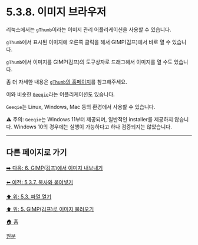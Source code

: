 # 5.3.8. 이미지 브라우저
리눅스에서는 `gThumb`이라는 이미지 관리 어플리케이션을 사용할 수 있습니다. 

`gThumb`에서 표시된 이미지에 오른쪽 클릭을 해서 GIMP(김프)에서 바로 열 수 있습니다. 

`gThumb`에서 이미지를 GIMP(김프)의 도구상자로 드래그해서 이미지를 열 수도 있습니다. 

좀 더 자세한 내용은 [`gThumb`의 홈페이지](https://wiki.gnome.org/Apps/Gthumb)를 참고해주세요. 

이와 비슷한 [`Geeqie`](https://www.geeqie.org/)라는 어플리케이션도 있습니다. 

`Geeqie`는 Linux, Windows, Mac 등의 환경에서 사용할 수 있습니다.

⚠️ 주의: `Geeqie`는 Windows 11부터 제공되며, 일반적인 installer를 제공하지 않습니다. Windows 10의 경우에는 실행이 가능하다고 하나 검증되지는 않았습니다.

***

## 다른 페이지로 가기

[➡️ 다음: 6. GIMP(김프)에서 이미지 내보내기](./06-00-getting-images-out-of-gimp.md)

[⬅️ 이전: 5.3.7. 복사와 붙여넣기](./05-03-07-copy-and-paste.md)

[⬆️ 위: 5.3. 파열 열기](./05-03-00-opening-files.md)

[⬆️ 위: 5. GIMP(김프)로 이미지 불러오기](./05-00-getting-images-into-gimp.md)

[🏠 홈](./00-home.md)

[원문](https://docs.gimp.org/2.10/ko/gimp-using-image-browser.html)